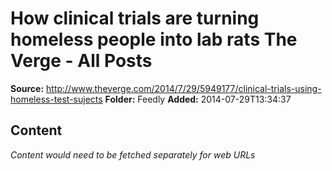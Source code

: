 # How clinical trials are turning homeless people into lab rats The Verge - All Posts

**Source:** http://www.theverge.com/2014/7/29/5949177/clinical-trials-using-homeless-test-sujects
**Folder:** Feedly
**Added:** 2014-07-29T13:34:37




## Content
*Content would need to be fetched separately for web URLs*

